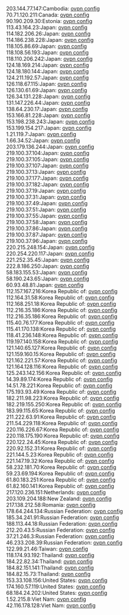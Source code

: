 203.144.77.147:Cambodia: [ovpn config](vpn/203_144_77_147.ovpn)  
70.71.120.211:Canada: [ovpn config](vpn/70_71_120_211.ovpn)  
90.190.209.30:Estonia: [ovpn config](vpn/90_190_209_30.ovpn)  
113.43.164.23:Japan: [ovpn config](vpn/113_43_164_23.ovpn)  
114.182.206.26:Japan: [ovpn config](vpn/114_182_206_26.ovpn)  
114.186.238.228:Japan: [ovpn config](vpn/114_186_238_228.ovpn)  
118.105.86.69:Japan: [ovpn config](vpn/118_105_86_69.ovpn)  
118.108.56.193:Japan: [ovpn config](vpn/118_108_56_193.ovpn)  
118.110.206.242:Japan: [ovpn config](vpn/118_110_206_242.ovpn)  
124.18.169.214:Japan: [ovpn config](vpn/124_18_169_214.ovpn)  
124.18.180.144:Japan: [ovpn config](vpn/124_18_180_144.ovpn)  
124.211.192.57:Japan: [ovpn config](vpn/124_211_192_57.ovpn)  
126.118.67.115:Japan: [ovpn config](vpn/126_118_67_115.ovpn)  
126.130.61.69:Japan: [ovpn config](vpn/126_130_61_69.ovpn)  
126.34.131.228:Japan: [ovpn config](vpn/126_34_131_228.ovpn)  
131.147.226.44:Japan: [ovpn config](vpn/131_147_226_44.ovpn)  
138.64.230.17:Japan: [ovpn config](vpn/138_64_230_17.ovpn)  
153.166.81.228:Japan: [ovpn config](vpn/153_166_81_228.ovpn)  
153.198.238.243:Japan: [ovpn config](vpn/153_198_238_243.ovpn)  
153.199.154.217:Japan: [ovpn config](vpn/153_199_154_217.ovpn)  
1.21.119.7:Japan: [ovpn config](vpn/1_21_119_7.ovpn)  
1.66.34.52:Japan: [ovpn config](vpn/1_66_34_52.ovpn)  
203.179.136.244:Japan: [ovpn config](vpn/203_179_136_244.ovpn)  
219.100.37.104:Japan: [ovpn config](vpn/219_100_37_104.ovpn)  
219.100.37.105:Japan: [ovpn config](vpn/219_100_37_105.ovpn)  
219.100.37.107:Japan: [ovpn config](vpn/219_100_37_107.ovpn)  
219.100.37.13:Japan: [ovpn config](vpn/219_100_37_13.ovpn)  
219.100.37.177:Japan: [ovpn config](vpn/219_100_37_177.ovpn)  
219.100.37.182:Japan: [ovpn config](vpn/219_100_37_182.ovpn)  
219.100.37.19:Japan: [ovpn config](vpn/219_100_37_19.ovpn)  
219.100.37.31:Japan: [ovpn config](vpn/219_100_37_31.ovpn)  
219.100.37.49:Japan: [ovpn config](vpn/219_100_37_49.ovpn)  
219.100.37.51:Japan: [ovpn config](vpn/219_100_37_51.ovpn)  
219.100.37.55:Japan: [ovpn config](vpn/219_100_37_55.ovpn)  
219.100.37.58:Japan: [ovpn config](vpn/219_100_37_58.ovpn)  
219.100.37.86:Japan: [ovpn config](vpn/219_100_37_86.ovpn)  
219.100.37.87:Japan: [ovpn config](vpn/219_100_37_87.ovpn)  
219.100.37.96:Japan: [ovpn config](vpn/219_100_37_96.ovpn)  
220.215.248.154:Japan: [ovpn config](vpn/220_215_248_154.ovpn)  
220.254.220.117:Japan: [ovpn config](vpn/220_254_220_117.ovpn)  
221.252.35.45:Japan: [ovpn config](vpn/221_252_35_45.ovpn)  
222.8.186.250:Japan: [ovpn config](vpn/222_8_186_250.ovpn)  
58.183.155.53:Japan: [ovpn config](vpn/58_183_155_53.ovpn)  
58.190.243.65:Japan: [ovpn config](vpn/58_190_243_65.ovpn)  
60.93.48.81:Japan: [ovpn config](vpn/60_93_48_81.ovpn)  
112.157.167.216:Korea Republic of: [ovpn config](vpn/112_157_167_216.ovpn)  
112.164.31.58:Korea Republic of: [ovpn config](vpn/112_164_31_58.ovpn)  
112.168.251.18:Korea Republic of: [ovpn config](vpn/112_168_251_18.ovpn)  
112.216.35.186:Korea Republic of: [ovpn config](vpn/112_216_35_186.ovpn)  
112.216.35.186:Korea Republic of: [ovpn config](vpn/112_216_35_186.ovpn)  
115.40.76.177:Korea Republic of: [ovpn config](vpn/115_40_76_177.ovpn)  
115.41.170.138:Korea Republic of: [ovpn config](vpn/115_41_170_138.ovpn)  
118.41.236.148:Korea Republic of: [ovpn config](vpn/118_41_236_148.ovpn)  
119.197.140.158:Korea Republic of: [ovpn config](vpn/119_197_140_158.ovpn)  
121.140.65.127:Korea Republic of: [ovpn config](vpn/121_140_65_127.ovpn)  
121.159.160.15:Korea Republic of: [ovpn config](vpn/121_159_160_15.ovpn)  
121.162.221.57:Korea Republic of: [ovpn config](vpn/121_162_221_57.ovpn)  
121.164.128.116:Korea Republic of: [ovpn config](vpn/121_164_128_116.ovpn)  
125.243.142.156:Korea Republic of: [ovpn config](vpn/125_243_142_156.ovpn)  
14.39.89.174:Korea Republic of: [ovpn config](vpn/14_39_89_174.ovpn)  
14.51.78.221:Korea Republic of: [ovpn config](vpn/14_51_78_221.ovpn)  
175.193.93.49:Korea Republic of: [ovpn config](vpn/175_193_93_49.ovpn)  
182.211.98.223:Korea Republic of: [ovpn config](vpn/182_211_98_223.ovpn)  
182.219.155.250:Korea Republic of: [ovpn config](vpn/182_219_155_250.ovpn)  
183.99.115.65:Korea Republic of: [ovpn config](vpn/183_99_115_65.ovpn)  
211.222.63.91:Korea Republic of: [ovpn config](vpn/211_222_63_91.ovpn)  
211.54.229.118:Korea Republic of: [ovpn config](vpn/211_54_229_118.ovpn)  
220.116.226.67:Korea Republic of: [ovpn config](vpn/220_116_226_67.ovpn)  
220.118.175.190:Korea Republic of: [ovpn config](vpn/220_118_175_190.ovpn)  
220.122.24.45:Korea Republic of: [ovpn config](vpn/220_122_24_45.ovpn)  
220.92.152.31:Korea Republic of: [ovpn config](vpn/220_92_152_31.ovpn)  
221.144.5.23:Korea Republic of: [ovpn config](vpn/221_144_5_23.ovpn)  
221.147.19.32:Korea Republic of: [ovpn config](vpn/221_147_19_32.ovpn)  
58.232.181.70:Korea Republic of: [ovpn config](vpn/58_232_181_70.ovpn)  
59.23.69.194:Korea Republic of: [ovpn config](vpn/59_23_69_194.ovpn)  
61.80.183.251:Korea Republic of: [ovpn config](vpn/61_80_183_251.ovpn)  
61.82.160.141:Korea Republic of: [ovpn config](vpn/61_82_160_141.ovpn)  
217.120.236.151:Netherlands: [ovpn config](vpn/217_120_236_151.ovpn)  
203.109.204.188:New Zealand: [ovpn config](vpn/203_109_204_188.ovpn)  
217.138.212.58:Romania: [ovpn config](vpn/217_138_212_58.ovpn)  
178.64.244.134:Russian Federation: [ovpn config](vpn/178_64_244_134.ovpn)  
185.34.241.91:Russian Federation: [ovpn config](vpn/185_34_241_91.ovpn)  
188.113.44.18:Russian Federation: [ovpn config](vpn/188_113_44_18.ovpn)  
212.20.43.5:Russian Federation: [ovpn config](vpn/212_20_43_5.ovpn)  
37.21.246.3:Russian Federation: [ovpn config](vpn/37_21_246_3.ovpn)  
46.233.208.39:Russian Federation: [ovpn config](vpn/46_233_208_39.ovpn)  
122.99.21.46:Taiwan: [ovpn config](vpn/122_99_21_46.ovpn)  
118.174.93.192:Thailand: [ovpn config](vpn/118_174_93_192.ovpn)  
184.22.82.34:Thailand: [ovpn config](vpn/184_22_82_34.ovpn)  
184.82.151.141:Thailand: [ovpn config](vpn/184_82_151_141.ovpn)  
184.82.15.73:Thailand: [ovpn config](vpn/184_82_15_73.ovpn)  
153.33.108.156:United States: [ovpn config](vpn/153_33_108_156.ovpn)  
174.160.57.119:United States: [ovpn config](vpn/174_160_57_119.ovpn)  
68.184.24.202:United States: [ovpn config](vpn/68_184_24_202.ovpn)  
1.52.215.8:Viet Nam: [ovpn config](vpn/1_52_215_8.ovpn)  
42.116.178.128:Viet Nam: [ovpn config](vpn/42_116_178_128.ovpn)  
